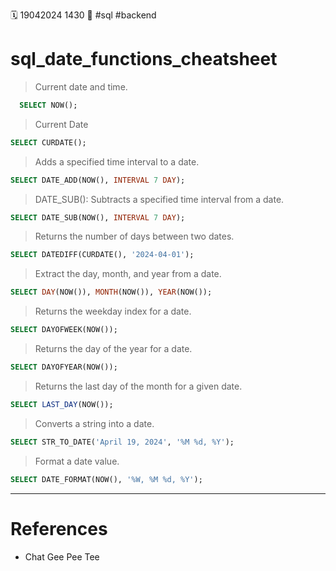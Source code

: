 🗓️ 19042024 1430
📎 #sql #backend

# sql_date_functions_cheatsheet

> Current date and time.

```sql
  SELECT NOW();
```

> Current Date

```sql
SELECT CURDATE();
```

> Adds a specified time interval to a date.

```sql
SELECT DATE_ADD(NOW(), INTERVAL 7 DAY);
```

> DATE_SUB(): Subtracts a specified time interval from a date.

```sql
SELECT DATE_SUB(NOW(), INTERVAL 7 DAY);
```

> Returns the number of days between two dates.

```sql
SELECT DATEDIFF(CURDATE(), '2024-04-01');
```

> Extract the day, month, and year from a date.

```sql
SELECT DAY(NOW()), MONTH(NOW()), YEAR(NOW());
```

> Returns the weekday index for a date.

```sql
SELECT DAYOFWEEK(NOW());
```

> Returns the day of the year for a date.

```sql
SELECT DAYOFYEAR(NOW());
```

> Returns the last day of the month for a given date.

```sql
SELECT LAST_DAY(NOW());
```

> Converts a string into a date.

```sql
SELECT STR_TO_DATE('April 19, 2024', '%M %d, %Y');
```

> Format a date value.

```sql
SELECT DATE_FORMAT(NOW(), '%W, %M %d, %Y');
```

---

# References

- Chat Gee Pee Tee
